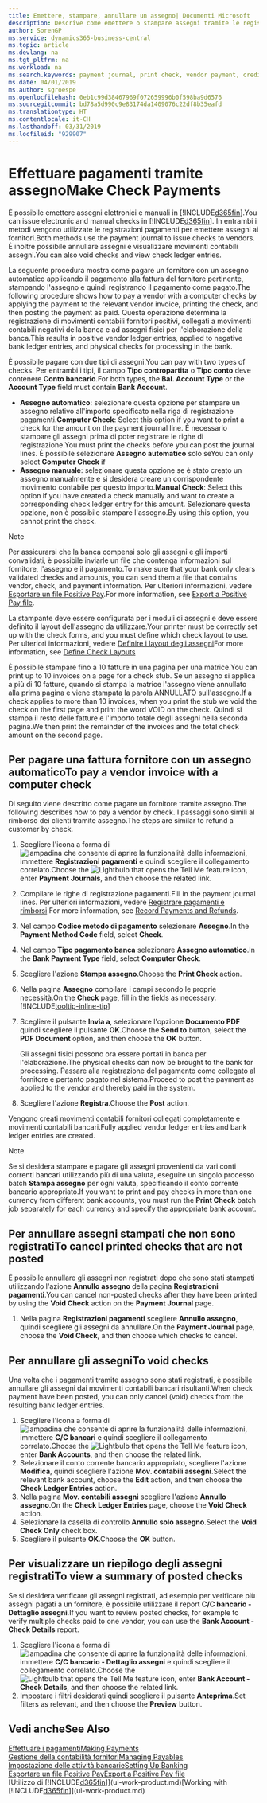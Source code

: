 ```yaml
---
title: Emettere, stampare, annullare un assegno| Documenti Microsoft
description: Descrive come emettere o stampare assegni tramite le registrazioni dei pagamenti e annullare movimenti contabili degli assegni in Business Central.
author: SorenGP
ms.service: dynamics365-business-central
ms.topic: article
ms.devlang: na
ms.tgt_pltfrm: na
ms.workload: na
ms.search.keywords: payment journal, print check, vendor payment, creditor, debt, balance due, AP
ms.date: 04/01/2019
ms.author: sgroespe
ms.openlocfilehash: 0eb1c99d38467969f072659996b0f598ba9d6576
ms.sourcegitcommit: bd78a5d990c9e83174da1409076c22df8b35eafd
ms.translationtype: HT
ms.contentlocale: it-CH
ms.lasthandoff: 03/31/2019
ms.locfileid: "929907"
---
```

# <a name="make-check-payments"></a><span data-ttu-id="176ad-103">Effettuare pagamenti tramite assegno</span><span class="sxs-lookup"><span data-stu-id="176ad-103">Make Check Payments</span></span>
<span data-ttu-id="176ad-104">È possibile emettere assegni elettronici e manuali in [!INCLUDE[d365fin](includes/d365fin_md.md)].</span><span class="sxs-lookup"><span data-stu-id="176ad-104">You can issue electronic and manual checks in [!INCLUDE[d365fin](includes/d365fin_md.md)].</span></span> <span data-ttu-id="176ad-105">In entrambi i metodi vengono utilizzate le registrazioni pagamenti per emettere assegni ai fornitori.</span><span class="sxs-lookup"><span data-stu-id="176ad-105">Both methods use the payment journal to issue checks to vendors.</span></span> <span data-ttu-id="176ad-106">È inoltre possibile annullare assegni e visualizzare movimenti contabili assegni.</span><span class="sxs-lookup"><span data-stu-id="176ad-106">You can also void checks and view check ledger entries.</span></span>

<span data-ttu-id="176ad-107">La seguente procedura mostra come pagare un fornitore con un assegno automatico applicando il pagamento alla fattura del fornitore pertinente, stampando l'assegno e quindi registrando il pagamento come pagato.</span><span class="sxs-lookup"><span data-stu-id="176ad-107">The following procedure shows how to pay a vendor with a computer checks by applying the payment to the relevant vendor invoice, printing the check, and then posting the payment as paid.</span></span> <span data-ttu-id="176ad-108">Questa operazione determina la registrazione di movimenti contabili fornitori positivi, collegati a movimenti contabili negativi della banca e ad assegni fisici per l'elaborazione della banca.</span><span class="sxs-lookup"><span data-stu-id="176ad-108">This results in positive vendor ledger entries, applied to negative bank ledger entries, and physical checks for processing in the bank.</span></span>

<span data-ttu-id="176ad-109">È possibile pagare con due tipi di assegni.</span><span class="sxs-lookup"><span data-stu-id="176ad-109">You can pay with two types of checks.</span></span> <span data-ttu-id="176ad-110">Per entrambi i tipi, il campo **Tipo contropartita** o **Tipo conto** deve contenere **Conto bancario**.</span><span class="sxs-lookup"><span data-stu-id="176ad-110">For both types, the **Bal. Account Type** or the **Account Type** field must contain **Bank Account**.</span></span>

- <span data-ttu-id="176ad-111">**Assegno automatico**: selezionare questa opzione per stampare un assegno relativo all'importo specificato nella riga di registrazione pagamenti.</span><span class="sxs-lookup"><span data-stu-id="176ad-111">**Computer Check**: Select this option if you want to print a check for the amount on the payment journal line.</span></span> <span data-ttu-id="176ad-112">È necessario stampare gli assegni prima di poter registrare le righe di registrazione.</span><span class="sxs-lookup"><span data-stu-id="176ad-112">You must print the checks before you can post the journal lines.</span></span> <span data-ttu-id="176ad-113">È possibile selezionare **Assegno automatico** solo se</span><span class="sxs-lookup"><span data-stu-id="176ad-113">You can only select **Computer Check** if</span></span>
- <span data-ttu-id="176ad-114">**Assegno manuale**: selezionare questa opzione se è stato creato un assegno manualmente e si desidera creare un corrispondente movimento contabile per questo importo.</span><span class="sxs-lookup"><span data-stu-id="176ad-114">**Manual Check**: Select this option if you have created a check manually and want to create a corresponding check ledger entry for this amount.</span></span> <span data-ttu-id="176ad-115">Selezionare questa opzione, non è possibile stampare l'assegno.</span><span class="sxs-lookup"><span data-stu-id="176ad-115">By using this option, you cannot print the check.</span></span>

> [!NOTE]  
> <span data-ttu-id="176ad-116">Per assicurarsi che la banca compensi solo gli assegni e gli importi convalidati, è possibile inviarle un file che contenga informazioni sul fornitore, l'assegno e il pagamento.</span><span class="sxs-lookup"><span data-stu-id="176ad-116">To make sure that your bank only clears validated checks and amounts, you can send them a file that contains vendor, check, and payment information.</span></span> <span data-ttu-id="176ad-117">Per ulteriori informazioni, vedere [Esportare un file Positive Pay](finance-how-positive-pay.md).</span><span class="sxs-lookup"><span data-stu-id="176ad-117">For more information, see [Export a Positive Pay file](finance-how-positive-pay.md).</span></span>

<span data-ttu-id="176ad-118">La stampante deve essere configurata per i moduli di assegni e deve essere definito il layout dell'assegno da utilizzare.</span><span class="sxs-lookup"><span data-stu-id="176ad-118">Your printer must be correctly set up with the check forms, and you must define which check layout to use.</span></span> <span data-ttu-id="176ad-119">Per ulteriori informazioni, vedere [Definire i layout degli assegni](finance-how-define-check-layouts.md)</span><span class="sxs-lookup"><span data-stu-id="176ad-119">For more information, see [Define Check Layouts](finance-how-define-check-layouts.md)</span></span>

<span data-ttu-id="176ad-120">È possibile stampare fino a 10 fatture in una pagina per una matrice.</span><span class="sxs-lookup"><span data-stu-id="176ad-120">You can print up to 10 invoices on a page for a check stub.</span></span> <span data-ttu-id="176ad-121">Se un assegno si applica a più di 10 fatture, quando si stampa la matrice l'assegno viene annullato alla prima pagina e viene stampata la parola ANNULLATO sull'assegno.</span><span class="sxs-lookup"><span data-stu-id="176ad-121">If a check applies to more than 10 invoices, when you print the stub we void the check on the first page and print the word VOID on the check.</span></span> <span data-ttu-id="176ad-122">Quindi si stampa il resto delle fatture e l'importo totale degli assegni nella seconda pagina.</span><span class="sxs-lookup"><span data-stu-id="176ad-122">We then print the remainder of the invoices and the total check amount on the second page.</span></span> 

## <a name="to-pay-a-vendor-invoice-with-a-computer-check"></a><span data-ttu-id="176ad-123">Per pagare una fattura fornitore con un assegno automatico</span><span class="sxs-lookup"><span data-stu-id="176ad-123">To pay a vendor invoice with a computer check</span></span>
<span data-ttu-id="176ad-124">Di seguito viene descritto come pagare un fornitore tramite assegno.</span><span class="sxs-lookup"><span data-stu-id="176ad-124">The following describes how to pay a vendor by check.</span></span> <span data-ttu-id="176ad-125">I passaggi sono simili al rimborso dei clienti tramite assegno.</span><span class="sxs-lookup"><span data-stu-id="176ad-125">The steps are similar to refund a customer by check.</span></span>

1. <span data-ttu-id="176ad-126">Scegliere l'icona a forma di ![lampadina che consente di aprire la funzionalità delle informazioni](media/ui-search/search_small.png "Informazioni sull'operazione che si desidera eseguire"), immettere **Registrazioni pagamenti** e quindi scegliere il collegamento correlato.</span><span class="sxs-lookup"><span data-stu-id="176ad-126">Choose the ![Lightbulb that opens the Tell Me feature](media/ui-search/search_small.png "Tell me what you want to do") icon, enter **Payment Journals**, and then choose the related link.</span></span>
2. <span data-ttu-id="176ad-127">Compilare le righe di registrazione pagamenti.</span><span class="sxs-lookup"><span data-stu-id="176ad-127">Fill in the payment journal lines.</span></span> <span data-ttu-id="176ad-128">Per ulteriori informazioni, vedere [Registrare pagamenti e rimborsi](payables-how-post-payments-refunds.md).</span><span class="sxs-lookup"><span data-stu-id="176ad-128">For more information, see [Record Payments and Refunds](payables-how-post-payments-refunds.md).</span></span>
3. <span data-ttu-id="176ad-129">Nel campo **Codice metodo di pagamento** selezionare **Assegno**.</span><span class="sxs-lookup"><span data-stu-id="176ad-129">In the **Payment Method Code** field, select **Check**.</span></span>
4. <span data-ttu-id="176ad-130">Nel campo **Tipo pagamento banca** selezionare **Assegno automatico**.</span><span class="sxs-lookup"><span data-stu-id="176ad-130">In the **Bank Payment Type** field, select **Computer Check**.</span></span>
5. <span data-ttu-id="176ad-131">Scegliere l'azione **Stampa assegno**.</span><span class="sxs-lookup"><span data-stu-id="176ad-131">Choose the **Print Check** action.</span></span>
6. <span data-ttu-id="176ad-132">Nella pagina **Assegno** compilare i campi secondo le proprie necessità.</span><span class="sxs-lookup"><span data-stu-id="176ad-132">On the **Check** page, fill in the fields as necessary.</span></span> [!INCLUDE[tooltip-inline-tip](includes/tooltip-inline-tip_md.md)]
7. <span data-ttu-id="176ad-133">Scegliere il pulsante **Invia a**, selezionare l'opzione **Documento PDF** quindi scegliere il pulsante **OK**.</span><span class="sxs-lookup"><span data-stu-id="176ad-133">Choose the **Send to** button, select the **PDF Document** option, and then choose the **OK** button.</span></span>

    <span data-ttu-id="176ad-134">Gli assegni fisici possono ora essere portati in banca per l'elaborazione.</span><span class="sxs-lookup"><span data-stu-id="176ad-134">The physical checks can now be brought to the bank for processing.</span></span> <span data-ttu-id="176ad-135">Passare alla registrazione del pagamento come collegato al fornitore e pertanto pagato nel sistema.</span><span class="sxs-lookup"><span data-stu-id="176ad-135">Proceed to post the payment as applied to the vendor and thereby paid in the system.</span></span>
8. <span data-ttu-id="176ad-136">Scegliere l'azione **Registra**.</span><span class="sxs-lookup"><span data-stu-id="176ad-136">Choose the **Post** action.</span></span>

<span data-ttu-id="176ad-137">Vengono creati movimenti contabili fornitori collegati completamente e movimenti contabili bancari.</span><span class="sxs-lookup"><span data-stu-id="176ad-137">Fully applied vendor ledger entries and bank ledger entries are created.</span></span>

> [!NOTE]  
> <span data-ttu-id="176ad-138">Se si desidera stampare e pagare gli assegni provenienti da vari conti correnti bancari utilizzando più di una valuta, eseguire un singolo processo batch **Stampa assegno** per ogni valuta, specificando il conto corrente bancario appropriato.</span><span class="sxs-lookup"><span data-stu-id="176ad-138">If you want to print and pay checks in more than one currency from different bank accounts, you must run the **Print Check** batch job separately for each currency and specify the appropriate bank account.</span></span>

## <a name="to-cancel-printed-checks-that-are-not-posted"></a><span data-ttu-id="176ad-139">Per annullare assegni stampati che non sono registrati</span><span class="sxs-lookup"><span data-stu-id="176ad-139">To cancel printed checks that are not posted</span></span>
<span data-ttu-id="176ad-140">È possibile annullare gli assegni non registrati dopo che sono stati stampati utilizzando l'azione **Annullo assegno** della pagina **Registrazioni pagamenti**.</span><span class="sxs-lookup"><span data-stu-id="176ad-140">You can cancel non-posted checks after they have been printed by using the **Void Check** action on the **Payment Journal** page.</span></span>

1. <span data-ttu-id="176ad-141">Nella pagina **Registrazioni pagamenti** scegliere **Annullo assegno**, quindi scegliere gli assegni da annullare.</span><span class="sxs-lookup"><span data-stu-id="176ad-141">On the **Payment Journal** page, choose the **Void Check**, and then choose which checks to cancel.</span></span>

## <a name="to-void-checks"></a><span data-ttu-id="176ad-142">Per annullare gli assegni</span><span class="sxs-lookup"><span data-stu-id="176ad-142">To void checks</span></span>
<span data-ttu-id="176ad-143">Una volta che i pagamenti tramite assegno sono stati registrati, è possibile annullare gli assegni dai movimenti contabili bancari risultanti.</span><span class="sxs-lookup"><span data-stu-id="176ad-143">When check payment have been posted, you can only cancel (void) checks from the resulting bank ledger entries.</span></span>

1. <span data-ttu-id="176ad-144">Scegliere l'icona a forma di ![lampadina che consente di aprire la funzionalità delle informazioni](media/ui-search/search_small.png "Informazioni sull'operazione che si desidera eseguire"), immettere **C/C bancari** e quindi scegliere il collegamento correlato.</span><span class="sxs-lookup"><span data-stu-id="176ad-144">Choose the ![Lightbulb that opens the Tell Me feature](media/ui-search/search_small.png "Tell me what you want to do") icon, enter **Bank Accounts**, and then choose the related link.</span></span>
2. <span data-ttu-id="176ad-145">Selezionare il conto corrente bancario appropriato, scegliere l'azione **Modifica**, quindi scegliere l'azione **Mov. contabili assegni**.</span><span class="sxs-lookup"><span data-stu-id="176ad-145">Select the relevant bank account, choose the **Edit** action, and then choose the **Check Ledger Entries** action.</span></span>
3. <span data-ttu-id="176ad-146">Nella pagina **Mov. contabili assegni** scegliere l'azione **Annullo assegno**.</span><span class="sxs-lookup"><span data-stu-id="176ad-146">On the **Check Ledger Entries** page, choose the **Void Check** action.</span></span>
4. <span data-ttu-id="176ad-147">Selezionare la casella di controllo **Annullo solo assegno**.</span><span class="sxs-lookup"><span data-stu-id="176ad-147">Select the **Void Check Only** check box.</span></span>
5. <span data-ttu-id="176ad-148">Scegliere il pulsante **OK**.</span><span class="sxs-lookup"><span data-stu-id="176ad-148">Choose the **OK** button.</span></span>

## <a name="to-view-a-summary-of-posted-checks"></a><span data-ttu-id="176ad-149">Per visualizzare un riepilogo degli assegni registrati</span><span class="sxs-lookup"><span data-stu-id="176ad-149">To view a summary of posted checks</span></span>
<span data-ttu-id="176ad-150">Se si desidera verificare gli assegni registrati, ad esempio per verificare più assegni pagati a un fornitore, è possibile utilizzare il report **C/C bancario - Dettaglio assegni**.</span><span class="sxs-lookup"><span data-stu-id="176ad-150">If you want to review posted checks, for example to verify multiple checks paid to one vendor, you can use the **Bank Account - Check Details** report.</span></span>
1. <span data-ttu-id="176ad-151">Scegliere l'icona a forma di ![lampadina che consente di aprire la funzionalità delle informazioni](media/ui-search/search_small.png "Informazioni sull'operazione che si desidera eseguire"), immettere **C/C bancario - Dettaglio assegni** e quindi scegliere il collegamento correlato.</span><span class="sxs-lookup"><span data-stu-id="176ad-151">Choose the ![Lightbulb that opens the Tell Me feature](media/ui-search/search_small.png "Tell me what you want to do") icon, enter **Bank Account - Check Details**, and then choose the related link.</span></span>
2. <span data-ttu-id="176ad-152">Impostare i filtri desiderati quindi scegliere il pulsante **Anteprima**.</span><span class="sxs-lookup"><span data-stu-id="176ad-152">Set filters as relevant, and then choose the **Preview** button.</span></span>

## <a name="see-also"></a><span data-ttu-id="176ad-153">Vedi anche</span><span class="sxs-lookup"><span data-stu-id="176ad-153">See Also</span></span>
[<span data-ttu-id="176ad-154">Effettuare i pagamenti</span><span class="sxs-lookup"><span data-stu-id="176ad-154">Making Payments</span></span>](payables-make-payments.md)  
[<span data-ttu-id="176ad-155">Gestione della contabilità fornitori</span><span class="sxs-lookup"><span data-stu-id="176ad-155">Managing Payables</span></span>](payables-manage-payables.md)  
[<span data-ttu-id="176ad-156">Impostazione delle attività bancarie</span><span class="sxs-lookup"><span data-stu-id="176ad-156">Setting Up Banking</span></span>](bank-setup-banking.md)  
[<span data-ttu-id="176ad-157">Esportare un file Positive Pay</span><span class="sxs-lookup"><span data-stu-id="176ad-157">Export a Positive Pay file</span></span>](finance-how-positive-pay.md)  
<span data-ttu-id="176ad-158">[Utilizzo di [!INCLUDE[d365fin](includes/d365fin_md.md)]](ui-work-product.md)</span><span class="sxs-lookup"><span data-stu-id="176ad-158">[Working with [!INCLUDE[d365fin](includes/d365fin_md.md)]](ui-work-product.md)</span></span>  
